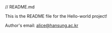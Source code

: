 // README.md

This is the README file for the Hello-world project!

Author's email: alice@hansung.ac.kr
